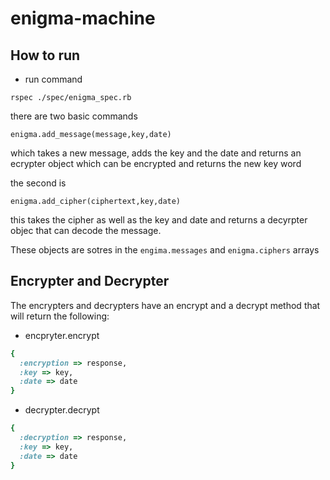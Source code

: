# enigma-machine


## How to run

 - run command 
 ```
rspec ./spec/enigma_spec.rb
 ```

 there are two basic commands

 ```
 enigma.add_message(message,key,date)
 ```

 which takes a new message, adds the key and the date and returns an ecrypter object which can be encrypted and returns the new key word

 the second is
 ```
enigma.add_cipher(ciphertext,key,date)
 ```
 
this takes the cipher as well as the key and date and returns a decyrpter objec that can decode the message. 

These objects are sotres in the ```engima.messages``` and ```enigma.ciphers``` arrays

## Encrypter and Decrypter

The encrypters and decrypters have an encrypt and a decrypt method that will return the following:
 - encpryter.encrypt
```ruby
{
  :encryption => response,
  :key => key,
  :date => date
}
```

 - decrypter.decrypt
```ruby
{
  :decryption => response,
  :key => key,
  :date => date
}
```